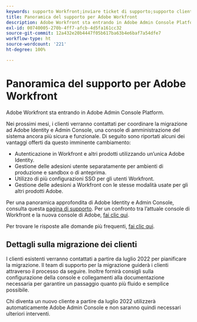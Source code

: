 ```yaml
---
keywords: supporto Workfront;inviare ticket di supporto;supporto clienti
title: Panoramica del supporto per Adobe Workfront
description: Adobe Workfront sta entrando in Adobe Admin Console Platform.
exl-id: 00740005-270b-4ff7-afcb-4d5fa161cc32
source-git-commit: 12a432e20b4447f05b617ba63b4e6baf7a54dfe7
workflow-type: ht
source-wordcount: '221'
ht-degree: 100%

---
```


# Panoramica del supporto per Adobe Workfront

Adobe Workfront sta entrando in Adobe Admin Console Platform.

Nei prossimi mesi, i clienti verranno contattati per coordinare la migrazione ad Adobe Identity e Admin Console, una console di amministrazione del sistema ancora più sicura e funzionale. Di seguito sono riportati alcuni dei vantaggi offerti da questo imminente cambiamento:

* Autenticazione in Workfront e altri prodotti utilizzando un’unica Adobe Identity.
* Gestione delle adesioni utente separatamente per ambienti di produzione e sandbox o di anteprima.
* Utilizzo di più configurazioni SSO per gli utenti Workfront.
* Gestione delle adesioni a Workfront con le stesse modalità usate per gli altri prodotti Adobe.

Per una panoramica approfondita di Adobe Identity e Admin Console, consulta questa [pagina di supporto](https://helpx.adobe.com/it/enterprise/admin-guide.html). Per un confronto tra l’attuale console di Workfront e la nuova console di Adobe, [fai clic qui](https://one.workfront.com/s/document-item?bundleId=the-new-workfront-experience&amp;topicId=Content%2FAdministration_and_Setup%2FGet_started-WF_administration%2Factions-in-admin-console.htm&amp;_LANG=enus).

<!--
New URL for July 27:
https://experienceleague.adobe.com/docs/workfront/using/administration-and-setup/get-started-administration/actions-in-admin-console.html?lang=it
-->

Per trovare le risposte alle domande più frequenti, [fai clic qui](faq.md).

## Dettagli sulla migrazione dei clienti

I clienti esistenti verranno contattati a partire da luglio 2022 per pianificare la migrazione. Il team di supporto per la migrazione guiderà i clienti attraverso il processo da seguire. Inoltre fornirà consigli sulla configurazione della console e collegamenti alla documentazione necessaria per garantire un passaggio quanto più fluido e semplice possibile.

Chi diventa un nuovo cliente a partire da luglio 2022 utilizzerà automaticamente Adobe Admin Console e non saranno quindi necessari ulteriori interventi.
